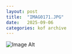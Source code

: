 ```yaml
---
layout:	post
title:	"IMAG0171.JPG"
date:	2025-09-06
categories:	kof archive
---
```


![Image Alt](https://k0f.github.io/assets/IMAG0171.JPG)